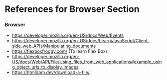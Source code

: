 # References for Browser Section

### Browser

-   https://developer.mozilla.org/en-US/docs/Web/Events
-   https://developer.mozilla.org/en-US/docs/Learn/JavaScript/Client-side_web_APIs/Manipulating_documents
-   https://flexboxfroggy.com/ (To learn Flex Box)
-   https://developer.mozilla.org/en-US/docs/Web/API/File/Using_files_from_web_applications#example_using_object_urls_to_display_images
-   https://htmldom.dev/download-a-file/
